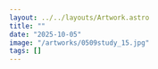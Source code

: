 ```yaml
---
layout: ../../layouts/Artwork.astro
title: ""
date: "2025-10-05"
image: "/artworks/0509study_15.jpg"
tags: []
---
```


